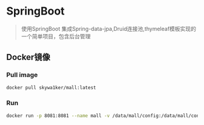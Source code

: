 # SpringBoot
> 使用SpringBoot 集成Spring-data-jpa,Druid连接池,thymeleaf模板实现的一个简单项目，包含后台管理



## Docker镜像
### Pull image
```bash
docker pull skywa1ker/mall:latest
```
### Run
```bash
docker run -p 8081:8081 --name mall -v /data/mall/config:/data/mall/config -v /data/mall/log:/data/mall/log --restart=always -d skywa1ker/mall:latest
```

